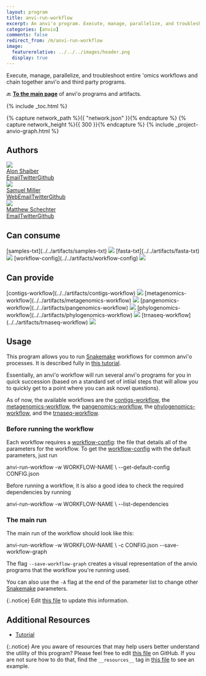 ```yaml
---
layout: program
title: anvi-run-workflow
excerpt: An anvi'o program. Execute, manage, parallelize, and troubleshoot entire &#x27;omics workflows and chain together anvi&#x27;o and third party programs.
categories: [anvio]
comments: false
redirect_from: /m/anvi-run-workflow
image:
  featurerelative: ../../../images/header.png
  display: true
---
```


Execute, manage, parallelize, and troubleshoot entire &#x27;omics workflows and chain together anvi&#x27;o and third party programs.

🔙 **[To the main page](../../)** of anvi'o programs and artifacts.


{% include _toc.html %}
<div id="svg" class="subnetwork"></div>
{% capture network_path %}{{ "network.json" }}{% endcapture %}
{% capture network_height %}{{ 300 }}{% endcapture %}
{% include _project-anvio-graph.html %}


## Authors

<div class="anvio-person"><div class="anvio-person-info"><div class="anvio-person-photo"><img class="anvio-person-photo-img" src="../../images/authors/ShaiberAlon.jpg" /></div><div class="anvio-person-info-box"><a href="/people/ShaiberAlon" target="_blank"><span class="anvio-person-name">Alon Shaiber</span></a><div class="anvio-person-social-box"><a href="mailto:alon.shaiber@gmail.com" class="person-social" target="_blank"><i class="fa fa-fw fa-envelope-square"></i>Email</a><a href="http://twitter.com/alon_shaiber" class="person-social" target="_blank"><i class="fa fa-fw fa-twitter-square"></i>Twitter</a><a href="http://github.com/ShaiberAlon" class="person-social" target="_blank"><i class="fa fa-fw fa-github"></i>Github</a></div></div></div></div>

<div class="anvio-person"><div class="anvio-person-info"><div class="anvio-person-photo"><img class="anvio-person-photo-img" src="../../images/authors/semiller10.jpg" /></div><div class="anvio-person-info-box"><a href="/people/semiller10" target="_blank"><span class="anvio-person-name">Samuel Miller</span></a><div class="anvio-person-social-box"><a href="https://semiller10.github.io" class="person-social" target="_blank"><i class="fa fa-fw fa-home"></i>Web</a><a href="mailto:samuelmiller@uchicago.edu" class="person-social" target="_blank"><i class="fa fa-fw fa-envelope-square"></i>Email</a><a href="http://twitter.com/smiller_science" class="person-social" target="_blank"><i class="fa fa-fw fa-twitter-square"></i>Twitter</a><a href="http://github.com/semiller10" class="person-social" target="_blank"><i class="fa fa-fw fa-github"></i>Github</a></div></div></div></div>

<div class="anvio-person"><div class="anvio-person-info"><div class="anvio-person-photo"><img class="anvio-person-photo-img" src="../../images/authors/mschecht.jpg" /></div><div class="anvio-person-info-box"><a href="/people/mschecht" target="_blank"><span class="anvio-person-name">Matthew Schechter</span></a><div class="anvio-person-social-box"><a href="mailto:mschechter@uchicago.edu" class="person-social" target="_blank"><i class="fa fa-fw fa-envelope-square"></i>Email</a><a href="http://twitter.com/mschecht_bio" class="person-social" target="_blank"><i class="fa fa-fw fa-twitter-square"></i>Twitter</a><a href="http://github.com/mschecht" class="person-social" target="_blank"><i class="fa fa-fw fa-github"></i>Github</a></div></div></div></div>



## Can consume


<p style="text-align: left" markdown="1"><span class="artifact-r">[samples-txt](../../artifacts/samples-txt) <img src="../../images/icons/TXT.png" class="artifact-icon-mini" /></span> <span class="artifact-r">[fasta-txt](../../artifacts/fasta-txt) <img src="../../images/icons/TXT.png" class="artifact-icon-mini" /></span> <span class="artifact-r">[workflow-config](../../artifacts/workflow-config) <img src="../../images/icons/JSON.png" class="artifact-icon-mini" /></span></p>


## Can provide


<p style="text-align: left" markdown="1"><span class="artifact-p">[contigs-workflow](../../artifacts/contigs-workflow) <img src="../../images/icons/WORKFLOW.png" class="artifact-icon-mini" /></span> <span class="artifact-p">[metagenomics-workflow](../../artifacts/metagenomics-workflow) <img src="../../images/icons/WORKFLOW.png" class="artifact-icon-mini" /></span> <span class="artifact-p">[pangenomics-workflow](../../artifacts/pangenomics-workflow) <img src="../../images/icons/WORKFLOW.png" class="artifact-icon-mini" /></span> <span class="artifact-p">[phylogenomics-workflow](../../artifacts/phylogenomics-workflow) <img src="../../images/icons/WORKFLOW.png" class="artifact-icon-mini" /></span> <span class="artifact-p">[trnaseq-workflow](../../artifacts/trnaseq-workflow) <img src="../../images/icons/WORKFLOW.png" class="artifact-icon-mini" /></span></p>


## Usage


This program allows you to run [Snakemake](https://snakemake.readthedocs.io/en/stable/) workflows for common anvi'o processes. It is described fully in [this tutorial](https://merenlab.org/2018/07/09/anvio-snakemake-workflows/#contigs-workflow). 

Essentially, an anvi'o workflow will run several anvi'o programs for you in quick succession (based on a standard set of intiial steps that will allow you to quickly get to a point where you can ask novel questions). 

As of now, the available workflows are the <span class="artifact-n">[contigs-workflow](/help/main/artifacts/contigs-workflow)</span>, the <span class="artifact-n">[metagenomics-workflow](/help/main/artifacts/metagenomics-workflow)</span>, the <span class="artifact-n">[pangenomics-workflow](/help/main/artifacts/pangenomics-workflow)</span>, the <span class="artifact-n">[phylogenomics-workflow](/help/main/artifacts/phylogenomics-workflow)</span>, and the <span class="artifact-n">[trnaseq-workflow](/help/main/artifacts/trnaseq-workflow)</span>. 

### Before running the workflow

Each workflow requires a <span class="artifact-n">[workflow-config](/help/main/artifacts/workflow-config)</span>: the file that details all of the parameters for the workflow. To get the <span class="artifact-n">[workflow-config](/help/main/artifacts/workflow-config)</span> with the default parameters, just run 

<div class="codeblock" markdown="1">
anvi&#45;run&#45;workflow &#45;w WORKFLOW&#45;NAME \
                  &#45;&#45;get&#45;default&#45;config CONFIG.json
</div>

Before running a workflow, it is also a good idea to check the required dependencies by running 

<div class="codeblock" markdown="1">
anvi&#45;run&#45;workflow &#45;w WORKFLOW&#45;NAME \
                  &#45;&#45;list&#45;dependencies
</div>

### The main run 

The main run of the workflow should look like this: 

<div class="codeblock" markdown="1">
anvi&#45;run&#45;workflow &#45;w WORKFLOW&#45;NAME \
                  &#45;c CONFIG.json
                  &#45;&#45;save&#45;workflow&#45;graph
</div>

The flag `--save-workflow-graph` creates a visual representation of the anvio programs that the workflow you're running used. 

You can also use the `-A` flag at the end of the parameter list to change other [Snakemake](https://snakemake.readthedocs.io/en/stable/) parameters. 


{:.notice}
Edit [this file](https://github.com/merenlab/anvio/tree/master/anvio/docs/programs/anvi-run-workflow.md) to update this information.


## Additional Resources


* [Tutorial](http://merenlab.org/2018/07/09/anvio-snakemake-workflows/)


{:.notice}
Are you aware of resources that may help users better understand the utility of this program? Please feel free to edit [this file](https://github.com/merenlab/anvio/tree/master/bin/anvi-run-workflow) on GitHub. If you are not sure how to do that, find the `__resources__` tag in [this file](https://github.com/merenlab/anvio/blob/master/bin/anvi-interactive) to see an example.
